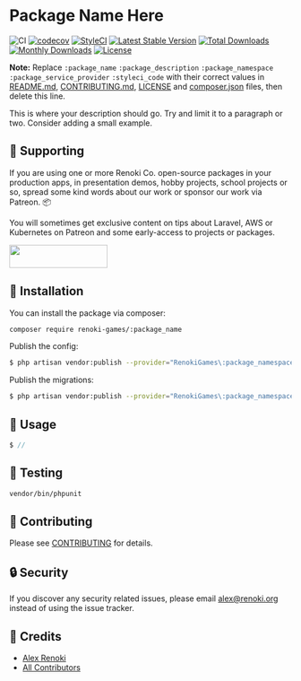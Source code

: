 Package Name Here
===================================

![CI](https://github.com/renoki-games/:package_name/workflows/CI/badge.svg?branch=master)
[![codecov](https://codecov.io/gh/renoki-games/:package_name/branch/master/graph/badge.svg)](https://codecov.io/gh/renoki-games/:package_name/branch/master)
[![StyleCI](https://github.styleci.io/repos/:styleci_code/shield?branch=master)](https://github.styleci.io/repos/:styleci_code)
[![Latest Stable Version](https://poser.pugx.org/renoki-games/:package_name/v/stable)](https://packagist.org/packages/renoki-games/:package_name)
[![Total Downloads](https://poser.pugx.org/renoki-games/:package_name/downloads)](https://packagist.org/packages/renoki-games/:package_name)
[![Monthly Downloads](https://poser.pugx.org/renoki-games/:package_name/d/monthly)](https://packagist.org/packages/renoki-games/:package_name)
[![License](https://poser.pugx.org/renoki-games/:package_name/license)](https://packagist.org/packages/renoki-games/:package_name)

**Note:** Replace  ```:package_name``` ```:package_description``` ```:package_namespace``` ```:package_service_provider``` ```:styleci_code``` with their correct values in [README.md](README.md), [CONTRIBUTING.md](CONTRIBUTING.md), [LICENSE](LICENSE) and [composer.json](composer.json) files, then delete this line.

This is where your description should go. Try and limit it to a paragraph or two. Consider adding a small example.

## 🤝 Supporting

If you are using one or more Renoki Co. open-source packages in your production apps, in presentation demos, hobby projects, school projects or so, spread some kind words about our work or sponsor our work via Patreon. 📦

You will sometimes get exclusive content on tips about Laravel, AWS or Kubernetes on Patreon and some early-access to projects or packages.

[<img src="https://c5.patreon.com/external/logo/become_a_patron_button.png" height="41" width="175" />](https://www.patreon.com/bePatron?u=10965171)

## 🚀 Installation

You can install the package via composer:

```bash
composer require renoki-games/:package_name
```

Publish the config:

```bash
$ php artisan vendor:publish --provider="RenokiGames\:package_namespace\:package_service_provider" --tag="config"
```

Publish the migrations:

```bash
$ php artisan vendor:publish --provider="RenokiGames\:package_namespace\:package_service_provider" --tag="migrations"
```

## 🙌 Usage

```php
$ //
```

## 🐛 Testing

``` bash
vendor/bin/phpunit
```

## 🤝 Contributing

Please see [CONTRIBUTING](CONTRIBUTING.md) for details.

## 🔒  Security

If you discover any security related issues, please email alex@renoki.org instead of using the issue tracker.

## 🎉 Credits

- [Alex Renoki](https://github.com/rennokki)
- [All Contributors](../../contributors)
